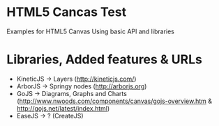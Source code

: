 HTML5 Cancas Test
=================

Examples for HTML5 Canvas
Using basic API and libraries

Libraries, Added features & URLs
================================

- KineticJS	-> Layers (http://kineticjs.com/)
- ArborJS -> Springy nodes (http://arborjs.org)
- GoJS -> Diagrams, Graphs and Charts (http://www.nwoods.com/components/canvas/gojs-overview.htm & http://gojs.net/latest/index.html)
- EaseJS -> ? (CreateJS)
